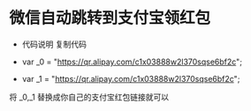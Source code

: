  # 微信自动跳转到支付宝领红包

- 代码说明
  复制代码

- var _0 = "https://qr.alipay.com/c1x03888w2l370sqse6bf2c";
- var _1 = "https://qr.alipay.com/c1x03888w2l370sqse6bf2c";


将 _0,_1 替换成你自己的支付宝红包链接就可以